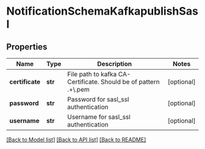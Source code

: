 # NotificationSchemaKafkapublishSasl

## Properties
Name | Type | Description | Notes
------------ | ------------- | ------------- | -------------
**certificate** | **str** | File path to kafka CA-Certificate. Should be of pattern .+\\.pem | [optional] 
**password** | **str** | Password for sasl_ssl authentication | [optional] 
**username** | **str** | Username for sasl_ssl authentication | [optional] 

[[Back to Model list]](../README.md#documentation-for-models) [[Back to API list]](../README.md#documentation-for-api-endpoints) [[Back to README]](../README.md)


